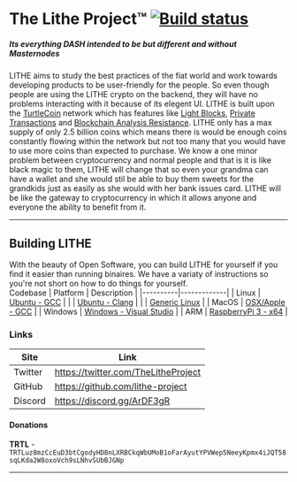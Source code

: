 # The Lithe Project™ [![Build status](https://ci.appveyor.com/api/projects/status/wyrlv56t71apinth?svg=true)](https://ci.appveyor.com/project/Lithe-Project/lithe)
##### Its everything DASH intended to be but different and without Masternodes

LITHE aims to study the best practices of the fiat world and work towards developing products to be user-friendly for the people. So even though people are using the LITHE crypto on the backend, they will have no problems interacting with it because of its elegent UI. LITHE is built upon the [TurtleCoin](https://github.com/turtlecoin/turtlecoin) network which has features like [Light Blocks](https://blog.turtlecoin.lol/archives/the-quest-for-lightning-block-propagation/), [Private Transactions](https://cryptonote.org/inside#unlinkable-transaction) and [Blockchain Analysis Resistance](https://cryptonote.org/inside#blockchain-analysis-resistance). LITHE only has a max supply of only 2.5 billion coins which means there is would be enough coins constantly flowing within the network but not too many that you would have to use more coins than expected to purchase. We know a one minor problem between cryptocurrency and normal people and that is it is like black magic to them, LITHE will change that so even your grandma can have a wallet and she would stil be able to buy them sweets for the grandkids just as easily as she would with her bank issues card. LITHE will be like the gateway to cryptocurrency in which it allows anyone and everyone the ability to benefit from it. 

***

## Building LITHE

With the beauty of Open Software, you can build LITHE for yourself if you find it easier than running binaires. We have a variaty of instructions so you're not short on how to do things for yourself.  
Codebase
| Platform | Description | 
|----------|-------------|
| Linux    | [Ubuntu - GCC](https://github.com/Lithe-Project/Lithe/wiki/Build-Instructions#ubuntu-using-gcc) |
|          | [Ubuntu - Clang](https://github.com/Lithe-Project/Lithe/wiki/Build-Instructions#ubuntu-using-clang) |
|          | [Generic Linux](https://github.com/Lithe-Project/Lithe/wiki/Build-Instructions#generic-linux) |
| MacOS    | [OSX/Apple - GCC](https://github.com/Lithe-Project/Lithe/wiki/Build-Instructions#osxapple-using-gcc) |
| Windows  | [Windows - Visual Studio](https://github.com/Lithe-Project/Lithe/wiki/Build-Instructions#windows) |
| ARM      | [RaspberryPi 3 - x64](https://github.com/Lithe-Project/Lithe/wiki/Build-Instructions#raspberry-pi-3-b-aarch64arm64) |


### Links

| Site    | Link |
|---------|------|
| Twitter | https://twitter.com/TheLitheProject |
| GitHub  | https://github.com/lithe-project |
| Discord | https://discord.gg/ArDF3gR |

#### Donations

**TRTL** - `TRTLuz8mzCcEuD3btCgodyHD8nLXRBCkqWbUMoB1oFarAyutYPVWep5NeeyKpmx4iJQT58sqLKda2W8oxoVch9sLNhvSUbBJGNp`

***
